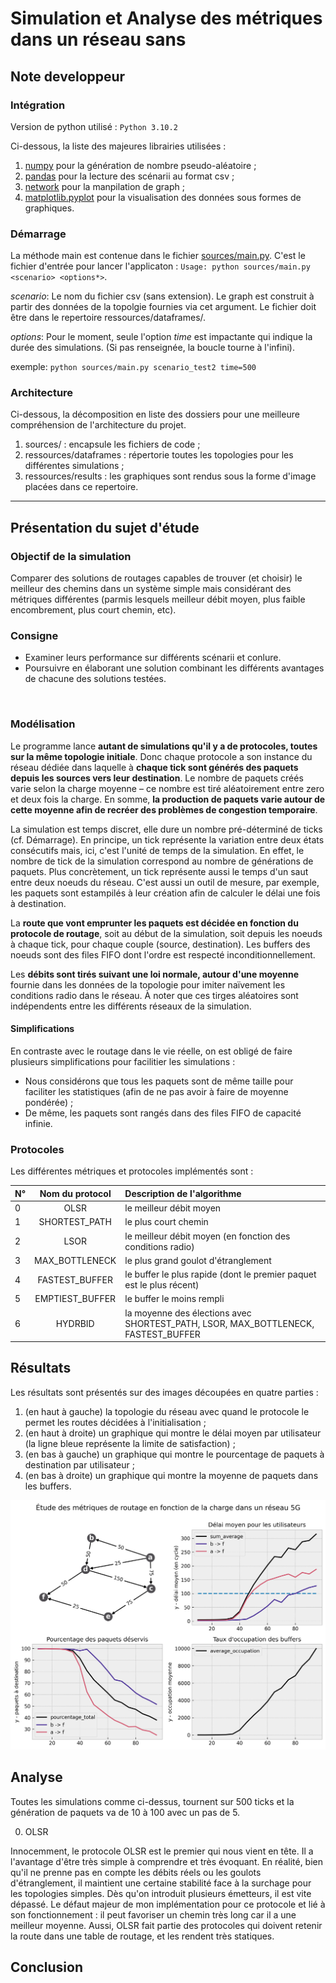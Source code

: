 # Simulation et Analyse des métriques dans un réseau sans 

## Note developpeur

### Intégration

Version de python utilisé : `Python 3.10.2`

Ci-dessous, la liste des majeures librairies utilisées :
1. [numpy](https://numpy.org/) pour la génération de nombre pseudo-aléatoire ;
2. [pandas](https://pandas.pydata.org/) pour la lecture des scénarii au format csv ;
3. [network](https://networkx.org/) pour la manpilation de graph ;
4. [matplotlib.pyplot](https://matplotlib.org/) pour la visualisation des données sous formes de graphiques.


### Démarrage

La méthode main est contenue dans le fichier [sources/main.py](./sources/main.py). C'est le fichier d'entrée pour lancer l'applicaton : `Usage: python sources/main.py <scenario> <options*>`.


*scenario*: Le nom du fichier csv (sans extension). Le graph est construit à partir des données de la topolgie fournies via cet argument. Le fichier doit être dans le repertoire ressources/dataframes/.

*options*: Pour le moment, seule l'option *time* est impactante qui indique la durée des simulations. (Si pas renseignée, la boucle tourne à l'infini).

exemple: `python sources/main.py scenario_test2 time=500`

### Architecture

Ci-dessous, la décomposition en liste des dossiers pour une meilleure compréhension de l'architecture du projet.

1. sources/ : encapsule les fichiers de code ;
2. ressources/dataframes : répertorie toutes les topologies pour les différentes simulations ;
3. ressources/results : les graphiques sont rendus sous la forme d'image placées dans ce repertoire.

-----------------

## Présentation du sujet d'étude

### Objectif de la simulation

Comparer des solutions de routages capables de trouver (et choisir) le meilleur des chemins dans un système simple mais considérant des métriques différentes (parmis lesquels meilleur débit moyen, plus faible encombrement, plus court chemin, etc).

### Consigne

- Examiner leurs performance sur différents scénarii et conlure.
- Poursuivre en élaborant une solution combinant les différents avantages de chacune des solutions testées.

<br>

### Modélisation

Le programme lance **autant de simulations qu'il y a de  protocoles, toutes sur la même topologie initiale**. Donc chaque protocole a son instance du réseau dédiée dans laquelle à **chaque tick sont générés des paquets depuis les sources vers leur destination**. Le nombre de paquets créés varie selon la charge moyenne – ce nombre est tiré aléatoirement entre zero et deux fois la charge. En somme, **la production de paquets varie autour de cette moyenne afin de recréer des problèmes de congestion temporaire**.

La simulation est temps discret, elle dure un nombre pré-déterminé de ticks (cf. Démarrage). En principe, un tick représente la variation entre deux états consécutifs mais, ici, c'est l'unité de temps de la simulation. En effet, le nombre de tick de la simulation correspond au nombre de générations de paquets. Plus concrètement, un tick représente aussi le temps d'un saut entre deux noeuds du réseau. C'est aussi un outil de mesure, par exemple, les paquets sont estampilés à leur création afin de calculer le délai une fois à destination.

La **route que vont emprunter les paquets est décidée en fonction du protocole de routage**, soit au début de la simulation, soit depuis les noeuds à chaque tick, pour chaque couple (source, destination). Les buffers des noeuds sont des files FIFO dont l'ordre est respecté inconditionnellement.

Les **débits sont tirés suivant une loi normale, autour d'une moyenne** fournie dans les données de la topologie pour imiter naïvement les conditions radio dans le réseau. À noter que ces tirges aléatoires sont indépendents entre les différents réseaux de la simulation.

#### Simplifications

En contraste avec le routage dans le vie réelle, on est obligé de faire plusieurs simplifications pour facilitier les simulations :
- Nous considérons que tous les paquets sont de même taille pour faciliter les statistiques (afin de ne pas avoir à faire de moyenne pondérée) ;
- De même, les paquets sont rangés dans des files FIFO de capacité infinie.

### Protocoles

Les différentes métriques et protocoles implémentés sont : 


| N° | Nom du protocol         | Description de l'algorithme |
| :- |:----------------------: | :-------------------------- |
| 0  | OLSR                    | le meilleur débit moyen     |
| 1  | SHORTEST_PATH           | le plus court chemin        |
| 2  | LSOR                    | le meilleur débit moyen (en fonction des conditions radio) |
| 3  | MAX_BOTTLENECK          | le plus grand goulot d'étranglement |
| 4  | FASTEST_BUFFER          | le buffer le plus rapide (dont le premier paquet est le plus récent)   |
| 5  | EMPTIEST_BUFFER         | le buffer le moins rempli   |
| 6  | HYDRBID | la moyenne des élections avec SHORTEST_PATH, LSOR, MAX_BOTTLENECK, FASTEST_BUFFER |

## Résultats

Les résultats sont présentés sur des images découpées en quatre parties :
1. (en haut à gauche) la topologie du réseau avec quand le protocole le permet les routes décidées à l'initialisation ;
2. (en haut à droite) un graphique qui montre le délai moyen par utilisateur (la ligne bleue représente la limite de satisfaction) ;
3. (en bas à gauche) un graphique qui montre le pourcentage de paquets à destination par utilisateur ;
4. (en bas à droite) un graphique qui montre la moyenne de paquets dans les buffers.

![Drag Racing](./ressources/results/test3_FASTEST_BUFFER.png)

## Analyse

Toutes les simulations comme ci-dessus, tournent sur 500 ticks et la génération de paquets va de 10 à 100 avec un pas de 5.

0. OLSR

Innocemment, le protocole OLSR est le premier qui nous vient en tête. Il a l'avantage d'être très simple à comprendre et très évoquant. En réalité, bien qu'il ne prenne pas en compte les débits réels ou les goulots d'étranglement, il maintient une certaine stabilité face à la surchage pour les topologies simples. Dès qu'on introduit plusieurs émetteurs, il est vite dépassé. Le défaut majeur de mon implémentation pour ce protocole et lié à son fonctionnement : il peut favoriser un chemin très long car il a une meilleur moyenne. Aussi, OLSR fait partie des protocoles qui doivent retenir la route dans une table de routage, et les rendent très statiques. 

## Conclusion

